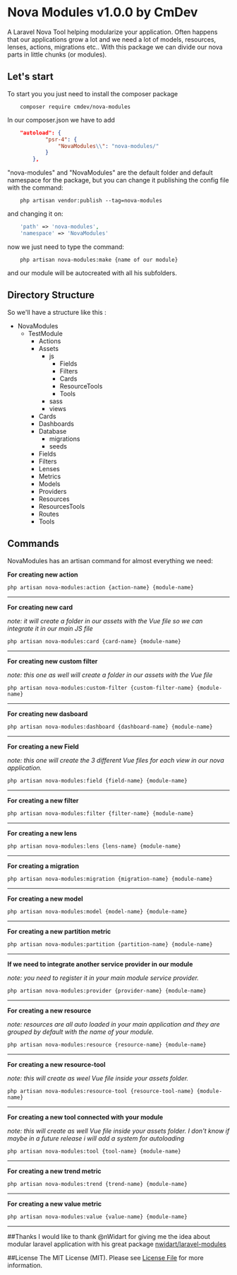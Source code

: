 # Nova Modules v1.0.0 by CmDev
A Laravel Nova Tool helping modularize your application. Often happens that our applications grow a lot and we need a 
lot of models, resources, lenses, actions, migrations etc..
With this package we can divide our nova parts in little chunks (or modules).

## Let's start

To start you you just need to install the composer package
```shell script
    composer require cmdev/nova-modules
```

In our composer.json we have to add

```json
    "autoload": {
            "psr-4": {
                "NovaModules\\": "nova-modules/"
            }
        },
```

"nova-modules" and "NovaModules" are the default folder and default namespace for the package, but you can change it 
publishing the config file with the command:

```shell script
    php artisan vendor:publish --tag=nova-modules
```

and changing it on:

```php
    'path' => 'nova-modules',
    'namespace' => 'NovaModules'
```

now we just need to type the command:

```shell script
    php artisan nova-modules:make {name of our module}
```

and our module will be autocreated with all his subfolders.

## Directory Structure

So we'll have a structure like this :

* NovaModules
  * TestModule
    * Actions
    * Assets
        * js
            * Fields
            * Filters
            * Cards
            * ResourceTools
            * Tools
        * sass
        * views
    * Cards
    * Dashboards
    * Database
        * migrations
        * seeds
    * Fields
    * Filters
    * Lenses
    * Metrics
    * Models
    * Providers
    * Resources
    * ResourcesTools
    * Routes
    * Tools
    
## Commands

NovaModules has an artisan command for almost everything we need:

**For creating new action**
```shell script
php artisan nova-modules:action {action-name} {module-name}
```
***
**For creating new card**

*note: it will create a folder in our assets with the Vue file so we can integrate it in our main JS file*
```shell script
php artisan nova-modules:card {card-name} {module-name}
```
***
**For creating new custom filter**

*note: this one as well will create a folder in our assets with the Vue file*
```shell script  
php artisan nova-modules:custom-filter {custom-filter-name} {module-name}
```
***
**For creating new dasboard**
```shell script
php artisan nova-modules:dashboard {dashboard-name} {module-name}
```
***
**For creating a new Field**

*note: this one will create the 3 different Vue files for each view in our nova application.*
```shell script
php artisan nova-modules:field {field-name} {module-name}
```
***
**For creating a new filter**
```shell script
php artisan nova-modules:filter {filter-name} {module-name}
```
***
**For creating a new lens**
```shell script
php artisan nova-modules:lens {lens-name} {module-name}
```
***
**For creating a migration**
```shell script
php artisan nova-modules:migration {migration-name} {module-name}
```
***
**For creating a new model**
```shell script   
php artisan nova-modules:model {model-name} {module-name}
```
***
**For creating a new partition metric**
```shell script
php artisan nova-modules:partition {partition-name} {module-name}
```
***
**If we need to integrate another service provider in our module**

*note: you need to register it in your main module service provider.*
```shell script    
php artisan nova-modules:provider {provider-name} {module-name}
```
***
**For creating a new resource**

*note: resources are all auto loaded in your main application and they are grouped by default with the name of your module.*
```shell script
php artisan nova-modules:resource {resource-name} {module-name}
```
***
**For creating a new resource-tool**

*note: this will create as weel Vue file inside your assets folder.*
```shell script
php artisan nova-modules:resource-tool {resource-tool-name} {module-name}
```
***
**For creating a new tool connected with your module**

*note: this will create as well Vue file inside your assets folder. I don't know if maybe in a future release i will 
add a system for autoloading*
```shell script
php artisan nova-modules:tool {tool-name} {module-name}
```
***
**For creating a new trend metric**
```shell script
php artisan nova-modules:trend {trend-name} {module-name}
```
***
**For creating a  new value metric**
```shell script  
php artisan nova-modules:value {value-name} {module-name}
```
***

##Thanks
I would like to thank @nWidart for giving me the idea about modular laravel application with his great package
[nwidart/laravel-modules](https://github.com/nWidart/laravel-modules)

##License
The MIT License (MIT). Please see [License File](https://github.com/mycmdev/nova-modules/blob/master/LICENSE) for more information.


